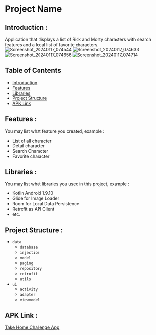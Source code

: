 # Project Name

## <a name="introduction"></a> Introduction :
Application that displays a list of Rick and Morty characters with search features and a local list of favorite characters.
![Screenshot_20240117_074544](https://github.com/iccangji/take-home-challenge/assets/77067538/841ae624-9e72-49c7-a29a-b6a0a0e490d4)
![Screenshot_20240117_074633](https://github.com/iccangji/take-home-challenge/assets/77067538/6838cc35-b8d0-4a51-9806-541dcb870a76)
![Screenshot_20240117_074656](https://github.com/iccangji/take-home-challenge/assets/77067538/c249e064-25b6-4eec-8af1-3fff7dd2320e)
![Screenshot_20240117_074714](https://github.com/iccangji/take-home-challenge/assets/77067538/8157d21b-b8e9-4bec-a1b6-5794b68784c8)


## Table of Contents

- [Introduction](#introduction)
- [Features](#features)
- [Libraries](#libraries)
- [Project Structure](#project-structures)
- [APK Link](#apk-link)

## <a name="features"></a> Features :
You may list what feature you created, example :
- List of all character
- Detail character
- Search Character
- Favorite character


## <a name="libraries"></a> Libraries :
You may list what libraries you used in this project, example :
- Kotlin Android 1.9.10
- Glide for Image Loader
- Room for Local Data Persistence
- Retrofit as API Client
- etc.

## <a name="project-structures"></a> Project Structure :
* `data`
    * `database`
    * `injection`
    * `model`
    * `paging`
    * `repository`
    * `retrofit`
    * `utils`
* `ui`
    * `activity`
    * `adapter`
    * `viewmodel`


## APK Link :
[Take Home Challenge App](https://drive.google.com/file/d/1ojhcLkN0GLgAhWyW02hSoKwc_ac5KTFf/view?usp=sharing)
